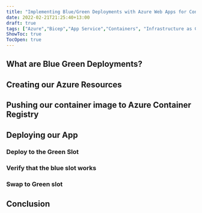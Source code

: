```yaml
---
title: "Implementing Blue/Green Deployments with Azure Web Apps for Containers"
date: 2022-02-21T21:25:40+13:00
draft: true
tags: ["Azure","Bicep","App Service","Containers", "Infrastructure as Code", "GitHub Actions"]
ShowToc: true
TocOpen: true
---
```


## What are Blue Green Deployments?

## Creating our Azure Resources

## Pushing our container image to Azure Container Registry

## Deploying our App

### Deploy to the Green Slot

### Verify that the blue slot works

### Swap to Green slot

## Conclusion
